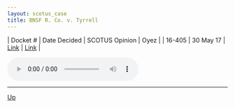 ```yaml
---
layout: scotus_case
title: BNSF R. Co. v. Tyrrell
---
```


| Docket # | Date Decided | SCOTUS Opinion | Oyez |
| 16-405 | 30 May 17 | [Link](https://www.supremecourt.gov/opinions/boundvolumes/581BV.pdf#page=466) | [Link](https://www.oyez.org/cases/2016/16-405) |

<audio controls>
   <source src='./resources/16-405.mp3' type='audio/mpeg'>
</audio>

<object data='./resources/16-405.pdf' type='application/pdf'></object>

---

[Up](./README.md)